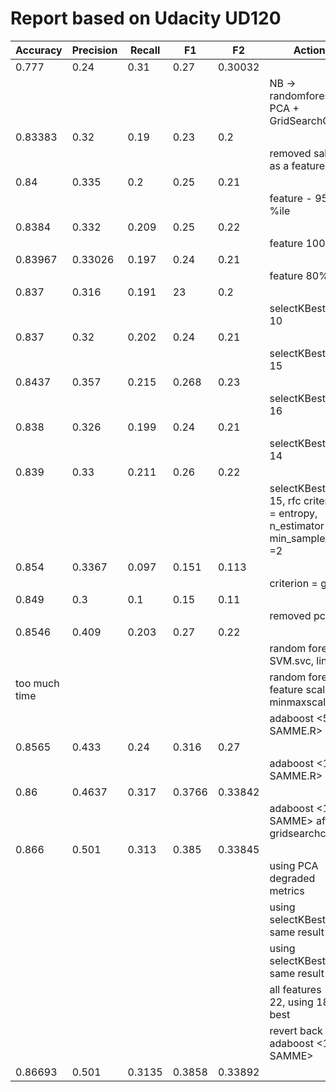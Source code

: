 # Report based on Udacity UD120 

| Accuracy      | Precision | Recall | F1     | F2      | Action                                                                          |
|---------------|-----------|--------|--------|---------|---------------------------------------------------------------------------------|
| 0.777         | 0.24      | 0.31   | 0.27   | 0.30032 |                                                                                 |
|               |           |        |        |         | NB -> randomforest + PCA + GridSearchCV                                         |
| 0.83383       | 0.32      | 0.19   | 0.23   | 0.2     |                                                                                 |
|               |           |        |        |         | removed salary as a feature                                                     |
| 0.84          | 0.335     | 0.2    | 0.25   | 0.21    |                                                                                 |
|               |           |        |        |         | feature - 95 %ile                                                               |
| 0.8384        | 0.332     | 0.209  | 0.25   | 0.22    |                                                                                 |
|               |           |        |        |         | feature 100%ile                                                                 |
| 0.83967       | 0.33026   | 0.197  | 0.24   | 0.21    |                                                                                 |
|               |           |        |        |         | feature 80%ile                                                                  |
| 0.837         | 0.316     | 0.191  | 23     | 0.2     |                                                                                 |
|               |           |        |        |         | selectKBest = 10                                                                |
| 0.837         | 0.32      | 0.202  | 0.24   | 0.21    |                                                                                 |
|               |           |        |        |         | selectKBest = 15                                                                |
| 0.8437        | 0.357     | 0.215  | 0.268  | 0.23    |                                                                                 |
|               |           |        |        |         | selectKBest = 16                                                                |
| 0.838         | 0.326     | 0.199  | 0.24   | 0.21    |                                                                                 |
|               |           |        |        |         | selectKBest = 14                                                                |
| 0.839         | 0.33      | 0.211  | 0.26   | 0.22    |                                                                                 |
|               |           |        |        |         | selectKBest = 15, rfc criterion = entropy, n_estimator = 2, min_sample_split =2 |
| 0.854         | 0.3367    | 0.097  | 0.151  | 0.113   |                                                                                 |
|               |           |        |        |         | criterion = gini                                                                |
| 0.849         | 0.3       | 0.1    | 0.15   | 0.11    |                                                                                 |
|               |           |        |        |         | removed pca                                                                     |
| 0.8546        | 0.409     | 0.203  | 0.27   | 0.22    |                                                                                 |
|               |           |        |        |         | random forest -> SVM.svc, linear                                                |
| too much time |           |        |        |         | random forest -> feature scaling minmaxscaler                                   |
|               |           |        |        |         | adaboost <5, SAMME.R>                                                           |
| 0.8565        | 0.433     | 0.24   | 0.316  | 0.27    |                                                                                 |
|               |           |        |        |         | adaboost <10, SAMME.R>                                                          |
| 0.86          | 0.4637    | 0.317  | 0.3766 | 0.33842 |                                                                                 |
|               |           |        |        |         | adaboost <10, SAMME> after gridsearchcv                                         |
| 0.866         | 0.501     | 0.313  | 0.385  | 0.33845 |                                                                                 |
|               |           |        |        |         | using PCA degraded metrics                                                      |
|               |           |        |        |         | using selectKBest=16 same result                                                |
|               |           |        |        |         | using selectKBest=17 same result                                                |
|               |           |        |        |         | all features -> 22, using 18 best                                               |
|               |           |        |        |         | revert back to  adaboost <10, SAMME>                                            |
| 0.86693       | 0.501     | 0.3135 | 0.3858 | 0.33892 |                                                                                 |

